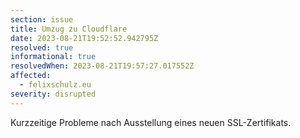 ```yaml
---
section: issue
title: Umzug zu Cloudflare
date: 2023-08-21T19:52:52.942795Z
resolved: true
informational: true
resolvedWhen: 2023-08-21T19:57:27.017552Z
affected:
  - felixschulz.eu
severity: disrupted
---
```

Kurzzeitige Probleme nach Ausstellung eines neuen SSL-Zertifikats.

        
